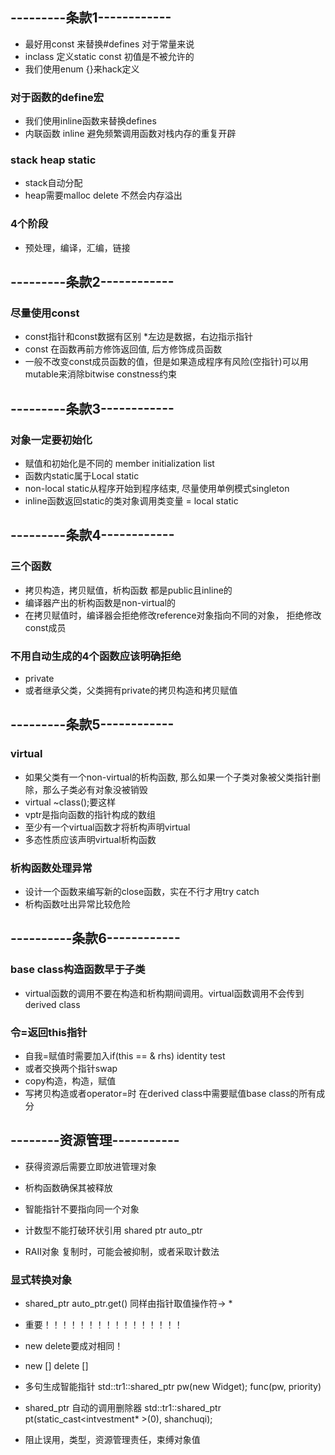 ## ---------条款1------------

* 最好用const 来替换#defines 对于常量来说
* inclass 定义static const 初值是不被允许的
* 我们使用enum {}来hack定义

### 对于函数的define宏
* 我们使用inline函数来替换defines
* 内联函数 inline 避免频繁调用函数对栈内存的重复开辟

### stack heap static
* stack自动分配
* heap需要malloc delete 不然会内存溢出

### 4个阶段
* 预处理，编译，汇编，链接


## ---------条款2------------

### 尽量使用const
* const指针和const数据有区别 *左边是数据，右边指示指针
* const 在函数再前方修饰返回值, 后方修饰成员函数
* 一般不改变const成员函数的值，但是如果造成程序有风险(空指针)可以用mutable来消除bitwise constness约束

## ---------条款3------------

### 对象一定要初始化
* 赋值和初始化是不同的 member initialization list
* 函数内static属于Local static
* non-local static从程序开始到程序结束, 尽量使用单例模式singleton
* inline函数返回static的类对象调用类变量 = local static

## ---------条款4------------

### 三个函数
* 拷贝构造，拷贝赋值，析构函数 都是public且inline的
* 编译器产出的析构函数是non-virtual的
* 在拷贝赋值时，编译器会拒绝修改reference对象指向不同的对象， 拒绝修改const成员

### 不用自动生成的4个函数应该明确拒绝
* private
* 或者继承父类，父类拥有private的拷贝构造和拷贝赋值

## ---------条款5------------

### virtual
* 如果父类有一个non-virtual的析构函数, 那么如果一个子类对象被父类指针删除，那么子类必有对象没被销毁
* virtual ~class();要这样
* vptr是指向函数的指针构成的数组
* 至少有一个virtual函数才将析构声明virtual
* 多态性质应该声明virtual析构函数

### 析构函数处理异常
* 设计一个函数来编写新的close函数，实在不行才用try catch
* 析构函数吐出异常比较危险

## ----------条款6------------

### base class构造函数早于子类
* virtual函数的调用不要在构造和析构期间调用。virtual函数调用不会传到derived class

### 令=返回this指针
* 自我=赋值时需要加入if(this == & rhs) identity test
* 或者交换两个指针swap
* copy构造，构造，赋值
* 写拷贝构造或者operator=时 在derived class中需要赋值base class的所有成分

## --------资源管理-----------

* 获得资源后需要立即放进管理对象
* 析构函数确保其被释放
* 智能指针不要指向同一个对象
* 计数型不能打破环状引用 shared ptr auto_ptr

* RAII对象 复制时，可能会被抑制，或者采取计数法

### 显式转换对象
* shared_ptr auto_ptr.get() 同样由指针取值操作符-> *

* 重要！！！！！！！！！！！！！！！！
* new delete要成对相同！
* new []      delete []

* 多句生成智能指针
std::tr1::shared_ptr<Widget> pw(new Widget);
func(pw, priority)

* shared_ptr 自动的调用删除器
std::tr1::shared_ptr<investment> pt(static_cast<intvestment* >(0), shanchuqi);

* 阻止误用，类型，资源管理责任，束缚对象值

